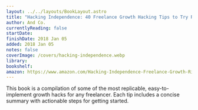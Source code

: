 ```yaml
---
layout: ../../layouts/BookLayout.astro
title: "Hacking Independence: 40 Freelance Growth Hacking Tips to Try Right Now"
author: And Co.
currentlyReading: false
startDate: 
finishDate: 2018 Jan 05
added: 2018 Jan 05
notes: false
coverImage: /covers/hacking-independence.webp
library: 
bookshelf:
amazon: https://www.amazon.com/Hacking-Independence-Freelance-Growth-Right/dp/1975923243
---
```


This book is a compilation of some of the most replicable, easy-to-implement growth hacks for any freelancer. Each tip includes a concise summary with actionable steps for getting started.

<!-- ### Notes & Highlights -->
